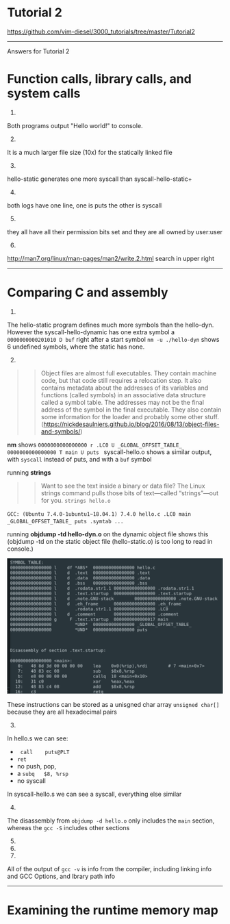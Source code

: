 # Tutorial 2
https://github.com/vim-diesel/3000_tutorials/tree/master/Tutorial2

---
Answers for Tutorial 2

# Function calls, library calls, and system calls

1. 
Both programs output "Hello world!" to console. 

2. 
It is a much larger file size (10x) for the statically linked file

3. 
hello-static generates one more syscall than syscall-hello-static+

4. 
both logs have one line, one is puts the other is syscall

5. 
they all have all their permission bits set and they are all owned by user:user

6. 
http://man7.org/linux/man-pages/man2/write.2.html search in upper right

---
# Comparing C and assembly

1. 

The hello-static program defines much more symbols than the hello-dyn. However the syscall-hello-dynamic has one extra symbol a `0000000000201010 D buf` right after a start symbol `nm -u ./hello-dyn` shows 6 undefined symbols, where the static has none. 

2.

>> Object files are almost full executables. They contain machine code, but that code still requires a relocation step. It also contains metadata about the addresses of its variables and functions (called symbols) in an associative data structure called a symbol table. The addresses may not be the final address of the symbol in the final executable. They also contain some information for the loader and probably some other stuff.
>>(https://nickdesaulniers.github.io/blog/2016/08/13/object-files-and-symbols/)

**nm** shows 
`0000000000000000 r .LC0
                 U _GLOBAL_OFFSET_TABLE_
0000000000000000 T main
                 U puts
`
syscall-hello.o shows a similar output, with `syscall` instead of puts, and with a `buf` symbol

running **strings** 

>> Want to see the text inside a binary or data file?  The Linux strings command pulls those bits of text—called “strings”—out for you.
`strings hello.o`

`GCC: (Ubuntu 7.4.0-1ubuntu1~18.04.1) 7.4.0
hello.c
.LC0
main
_GLOBAL_OFFSET_TABLE_
puts
.symtab
...`

running **objdump -td hello-dyn.o** on the dynamic object file shows this (objdump -td on the static object file (hello-static.o) is too long to read in console.)

![pic](https://github.com/vim-diesel/3000_tutorials/blob/master/Tutorial2/Annotation%202020-01-23%20122615.png)

These instructions can be stored as a unisgned char array `unsigned char[]` because they are all hexadecimal pairs


3.

In hello.s we can see:
* `	call	puts@PLT` 
* `ret`
*  no push, pop, 
* a `subq	$8, %rsp`
* no syscall

In syscall-hello.s we can see a syscall, everything else similar

4. 

The disassembly from `objdump -d hello.o` only includes the `main` section, whereas the `gcc -S` includes other sections

5. 
6.
7.
All of the output of `gcc -v` is info from the compiler, including linking info and GCC Options, and lbrary path info

---
# Examining the runtime memory map







